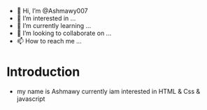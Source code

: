 - 👋 Hi, I’m @Ashmawy007
- 👀 I’m interested in ...
- 🌱 I’m currently learning ...
- 💞️ I’m looking to collaborate on ...
- 📫 How to reach me ...
# Introduction
- my name is Ashmawy 
currently iam interested in HTML & Css & javascript 


<!---
Ashmawy007/Ashmawy007 is a ✨ special ✨ repository because its `README.md` (this file) appears on your GitHub profile.
You can click the Preview link to take a look at your changes.
--->
